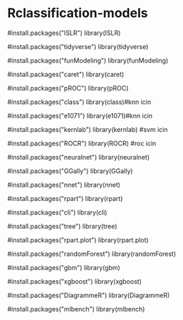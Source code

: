 # Rclassification-models

#install.packages("ISLR")
library(ISLR)

#install.packages("tidyverse")
library(tidyverse)

#install.packages("funModeling")
library(funModeling)

#install.packages("caret")
library(caret)

#install.packages("pROC")
library(pROC)

#install.packages("class")
library(class)#knn icin

#install.packages("e1071")
library(e1071)#knn icin

#install.packages("kernlab")
library(kernlab) #svm icin

#install.packages("ROCR")
library(ROCR) #roc icin

#install.packages("neuralnet")
library(neuralnet)

#install.packages("GGally")
library(GGally)

#install.packages("nnet")
library(nnet)

#install.packages("rpart")
library(rpart)

#install.packages("cli")
library(cli)

#install.packages("tree")
library(tree)

#install.packages("rpart.plot")
library(rpart.plot)

#install.packages("randomForest")
library(randomForest)

#install.packages("gbm")
library(gbm)

#install.packages("xgboost")
library(xgboost)

#install.packages("DiagrammeR")
library(DiagrammeR)

#install.packages("mlbench")
library(mlbench)
